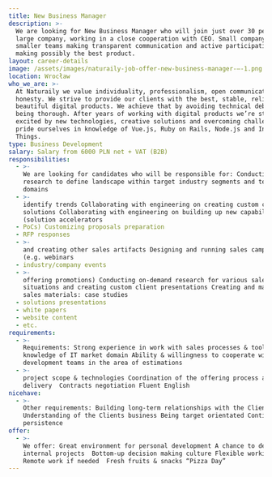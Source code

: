 ```yaml
---
title: New Business Manager
description: >-
  We are looking for New Business Manager who will join just over 30 people
  large company, working in a close cooperation with CEO. Small company means
  smaller teams making transparent communication and active participation in
  making possibly the best product. 
layout: career-details
image: /assets/images/naturaily-job-offer-new-business-manager-–-1.png
location: Wrocław
who_we_are: >-
  At Naturaily we value individuality, professionalism, open communication and
  honesty. We strive to provide our clients with the best, stable, reliable and
  beautiful digital products. We achieve that by avoiding technical debt and
  being thorough. After years of working with digital products we’re still
  excited by new technologies, creative solutions and overcoming challenges. We
  pride ourselves in knowledge of Vue.js, Ruby on Rails, Node.js and Internet of
  Things.
type: Business Development
salary: Salary from 6000 PLN net + VAT (B2B)
responsibilities:
  - >-
    We are looking for candidates who will be responsible for: Conducting market
    research to define landscape within target industry segments and technology
    domains
  - >-
    identify trends Collaborating with engineering on creating custom client
    solutions Collaborating with engineering on building up new capabilities
    (solution accelerators
  - PoCs) Customizing proposals preparation
  - RFP responses
  - >-
    and creating other sales artifacts Designing and running sales campaigns
    (e.g. webinars
  - industry/company events
  - >-
    offering promotions) Conducting on-demand research for various sales
    situations and creating custom client presentations Creating and maintaining
    sales materials: case studies
  - solutions presentations
  - white papers
  - website content
  - etc.
requirements:
  - >-
    Requirements: Strong experience in work with sales processes & tools Deep
    knowledge of IT market domain Ability & willingness to cooperate with
    development teams in the area of estimations
  - >-
    project scope & technologies Coordination of the offering process and its
    delivery  Contracts negotiation Fluent English
nicehave:
  - >-
    Other requirements: Building long-term relationships with the Clients
    Understanding of the Clients business Being target orientated Continuous
    persistence
offer:
  - >-
    We offer: Great environment for personal development A chance to develop
    internal projects  Bottom-up decision making culture Flexible working hours 
    Remote work if needed  Fresh fruits & snacks “Pizza Day”
---
```


